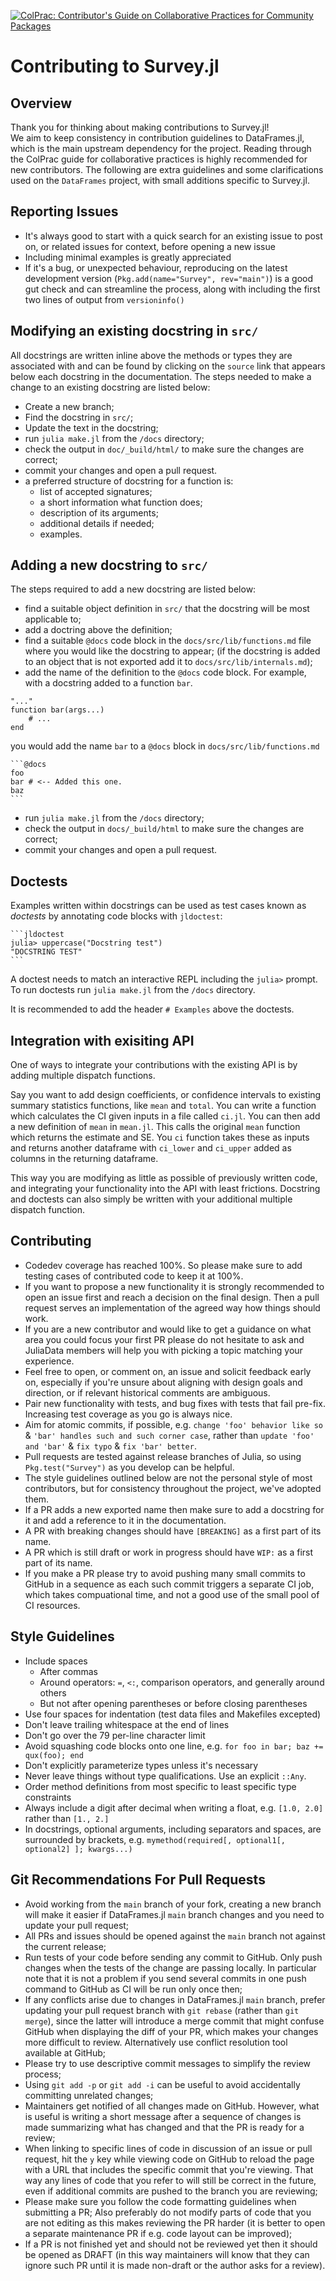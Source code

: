 [![ColPrac: Contributor's Guide on Collaborative Practices for Community Packages](https://img.shields.io/badge/ColPrac-Contributor's%20Guide-blueviolet)](https://github.com/SciML/ColPrac)

# Contributing to Survey.jl

## Overview
Thank you for thinking about making contributions to Survey.jl!  
We aim to keep consistency in contribution guidelines to DataFrames.jl, which is the main upstream dependency for the project. 
Reading through the ColPrac guide for collaborative practices is highly recommended for new contributors. The following are extra guidelines and some  clarifications used on the `DataFrames` project, with small additions specific to Survey.jl.

## Reporting Issues

* It's always good to start with a quick search for an existing issue to post on,
  or related issues for context, before opening a new issue
* Including minimal examples is greatly appreciated
* If it's a bug, or unexpected behaviour, reproducing on the latest development version
  (`Pkg.add(name="Survey", rev="main")`) is a good gut check and can streamline the process,
  along with including the first two lines of output from `versioninfo()`

## Modifying an existing docstring in `src/`

All docstrings are written inline above the methods or types they are associated with and can
be found by clicking on the `source` link that appears below each docstring in the documentation.
The steps needed to make a change to an existing docstring are listed below:

* Create a new branch;
* Find the docstring in `src/`;
* Update the text in the docstring;
* run `julia make.jl` from the `/docs` directory;
* check the output in `doc/_build/html/` to make sure the changes are correct;
* commit your changes and open a pull request.
* a preferred structure of docstring for a function is:
  + list of accepted signatures;
  + a short information what function does;
  + description of its arguments;
  + additional details if needed;
  + examples.

## Adding a new docstring to `src/`

The steps required to add a new docstring are listed below:
* find a suitable object definition in `src/` that the docstring
  will be most applicable to;
* add a doctring above the definition;
* find a suitable `@docs` code block in the `docs/src/lib/functions.md` file 
  where you would like the docstring to appear; (if the docstring is added
  to an object that is not exported add it to `docs/src/lib/internals.md`);
* add the name of the definition to the `@docs` code block. For example, with a docstring
  added to a function `bar`.
```
"..."
function bar(args...)
    # ...
end
```

you would add the name `bar` to a `@docs` block in `docs/src/lib/functions.md`
````
```@docs
foo
bar # <-- Added this one.
baz
```
````

* run `julia make.jl` from the `/docs` directory;
* check the output in `docs/_build/html` to make sure the changes are correct;
* commit your changes and open a pull request.

## Doctests

Examples written within docstrings can be used as test cases known as *doctests* by annotating code 
blocks with `jldoctest`:
````
```jldoctest
julia> uppercase("Docstring test")
"DOCSTRING TEST"
```
````
A doctest needs to match an interactive REPL including the `julia>` prompt. To run 
doctests run `julia make.jl` from the `/docs` directory.

It is recommended to add the header `# Examples` above the doctests.

## Integration with exisiting API
One of ways to integrate your contributions with the existing API is by adding multiple dispatch functions. 

Say you want to add design coefficients, or confidence intervals to existing summary statistics functions, like `mean` and `total`.
You can write a function which calculates the CI given inputs in a file called `ci.jl`. You can then add a new definition of `mean` in `mean.jl`. This calls the original `mean` function which returns the estimate and SE. You `ci` function takes these as inputs and returns another dataframe with `ci_lower` and `ci_upper` added as columns in the returning dataframe.

This way you are modifying as little as possible of previously written code, and integrating your functionality into the API with least frictions. Docstring and doctests can also simply be written with your additional multiple dispatch function.

## Contributing
* Codedev coverage has reached 100%. So please make sure to add testing cases of contributed code to keep it at 100%.
* If you want to propose a new functionality it is strongly recommended to open an issue first and reach a decision on the final design.
  Then a pull request serves an implementation of the agreed way how things should work.
* If you are a new contributor and would like to get a guidance on what area you could focus your first PR please do not hesitate to ask and JuliaData members will help you with picking a topic matching your experience.
* Feel free to open, or comment on, an issue and solicit feedback early on,
  especially if you're unsure about aligning with design goals and direction,
  or if relevant historical comments are ambiguous.
* Pair new functionality with tests, and bug fixes with tests that fail pre-fix.
  Increasing test coverage as you go is always nice.
* Aim for atomic commits, if possible, e.g. `change 'foo' behavior like so` &
  `'bar' handles such and such corner case`,
  rather than `update 'foo' and 'bar'` & `fix typo` & `fix 'bar' better`.
* Pull requests are tested against release branches of Julia, so using `Pkg.test("Survey")` as you develop can be helpful.
* The style guidelines outlined below are not the personal style of most contributors,
  but for consistency throughout the project, we've adopted them.
* If a PR adds a new exported name then make sure to add a docstring for it and
  add a reference to it in the documentation.
* A PR with breaking changes should have `[BREAKING]` as a first part of its name.
* A PR which is still draft or work in progress should have `WIP:` as a first part of its name.
* If you make a PR please try to avoid pushing many small commits to GitHub in a sequence as each such commit triggers a separate CI job, which takes compuational time, and not a good use of the small pool of CI resources.

## Style Guidelines

* Include spaces
    + After commas
    + Around operators: `=`, `<:`, comparison operators, and generally around others
    + But not after opening parentheses or before closing parentheses
* Use four spaces for indentation (test data files and Makefiles excepted)
* Don't leave trailing whitespace at the end of lines
* Don't go over the 79 per-line character limit
* Avoid squashing code blocks onto one line, e.g. `for foo in bar; baz += qux(foo); end`
* Don't explicitly parameterize types unless it's necessary
* Never leave things without type qualifications. Use an explicit `::Any`.
* Order method definitions from most specific to least specific type constraints
* Always include a digit after decimal when writing a float, e.g. `[1.0, 2.0]`
  rather than `[1., 2.]`
* In docstrings, optional arguments, including separators and spaces, are surrounded by brackets,
  e.g. `mymethod(required[, optional1[, optional2] ]; kwargs...)`

## Git Recommendations For Pull Requests

* Avoid working from the `main` branch of your fork, creating a new branch will make it
  easier if DataFrames.jl `main` branch changes and you need to update your pull request;
* All PRs and issues should be opened against the `main` branch not against the current release;
* Run tests of your code before sending any commit to GitHub. Only push changes when 
  the tests of the change are passing locally. In particular note that it is not a problem
  if you send several commits in one push command to GitHub as CI will be run only once then;
* If any conflicts arise due to changes in DataFrames.jl `main` branch, prefer updating your pull
  request branch with `git rebase` (rather than `git merge`), since the latter will introduce a merge 
  commit that might confuse GitHub when displaying the diff of your PR, which makes your changes more 
  difficult to review. Alternatively use conflict resolution tool available at GitHub;
* Please try to use descriptive commit messages to simplify the review process;
* Using `git add -p` or `git add -i` can be useful to avoid accidentally committing unrelated changes;
* Maintainers get notified of all changes made on GitHub. However, what is useful is writing a short
  message after a sequence of changes is made summarizing what has changed and that the PR is ready
  for a review;
* When linking to specific lines of code in discussion of an issue or pull request, hit the `y` key
  while viewing code on GitHub to reload the page with a URL that includes the specific commit that 
  you're viewing. That way any lines of code that you refer to will still be correct in the future, even 
  if additional commits are pushed to the branch you are reviewing;
* Please make sure you follow the code formatting guidelines when submitting a PR;
  Also preferably do not modify parts of code that you are not editing as this makes
  reviewing the PR harder (it is better to open a separate maintenance PR
  if e.g. code layout can be improved);
* If a PR is not finished yet and should not be reviewed yet then it should be opened as DRAFT 
  (in this way maintainers will know that they can ignore such PR until it is made non-draft or the author
  asks for a review).
